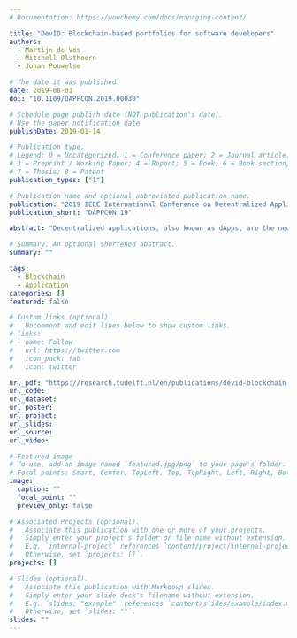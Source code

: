 ```yaml
---
# Documentation: https://wowchemy.com/docs/managing-content/

title: "DevID: Blockchain-based portfolios for software developers"
authors:
  - Martijn de Vos
  - Mitchell Olsthoorn
  - Johan Pouwelse

# The date it was published
date: 2019-08-01
doi: "10.1109/DAPPCON.2019.00030"

# Schedule page publish date (NOT publication's date).
# Use the paper notification date
publishDate: 2019-01-14

# Publication type.
# Legend: 0 = Uncategorized; 1 = Conference paper; 2 = Journal article;
# 3 = Preprint / Working Paper; 4 = Report; 5 = Book; 6 = Book section;
# 7 = Thesis; 8 = Patent
publication_types: ["1"]

# Publication name and optional abbreviated publication name.
publication: "2019 IEEE International Conference on Decentralized Applications and Infrastructures (DAPPCON)"
publication_short: "DAPPCON'19"

abstract: "Decentralized applications, also known as dApps, are the new paradigm for writing business-critical software. Recruiting developers with appropriate qualifications and skills for this activity is key, yet challenging. The main problem is that the portfolio of developers is usually scattered across centralized platforms like GitHub and LinkedIn, and vendor locked. This can result in an incomplete impression of their capabilities. We address this problem and introduce DevID, a blockchain-based portfolio for developers. Over time, this portfolio enables developers to build up a trustworthy collection of records that showcase their capabilities and expertise. They can import data assets from third parties into a unified DevID portfolio, add projects and skills, and receive endorsements. All portfolio records are stored on a scalable distributed ledger and owned by developers themselves. The essential idea is to exploit the tamper-proof property of the blockchain while providing durable storage. To demonstrate the practical value of DevID, we build the competition-based platform, dAppCoder, for the development of decentralized applications. On dAppCoder clients are able to submit their ideas and developers can find work. dAppCoder utilizes DevID portfolios to match these clients and developers. We fully implement our ideas and conduct a deployment trial. Our trial demonstrates that DevID is efficient at storing portfolio records."

# Summary. An optional shortened abstract.
summary: ""

tags:
  - Blockchain
  - Application
categories: []
featured: false

# Custom links (optional).
#   Uncomment and edit lines below to show custom links.
# links:
# - name: Follow
#   url: https://twitter.com
#   icon_pack: fab
#   icon: twitter

url_pdf: "https://research.tudelft.nl/en/publications/devid-blockchain-based-portfolios-for-software-developers"
url_code:
url_dataset:
url_poster:
url_project:
url_slides:
url_source:
url_video:

# Featured image
# To use, add an image named `featured.jpg/png` to your page's folder.
# Focal points: Smart, Center, TopLeft, Top, TopRight, Left, Right, BottomLeft, Bottom, BottomRight.
image:
  caption: ""
  focal_point: ""
  preview_only: false

# Associated Projects (optional).
#   Associate this publication with one or more of your projects.
#   Simply enter your project's folder or file name without extension.
#   E.g. `internal-project` references `content/project/internal-project/index.md`.
#   Otherwise, set `projects: []`.
projects: []

# Slides (optional).
#   Associate this publication with Markdown slides.
#   Simply enter your slide deck's filename without extension.
#   E.g. `slides: "example"` references `content/slides/example/index.md`.
#   Otherwise, set `slides: ""`.
slides: ""
---
```

